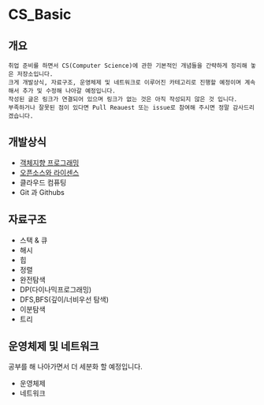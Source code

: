 # CS_Basic

## 개요
    취업 준비를 하면서 CS(Computer Science)에 관한 기본적인 개념들을 간략하게 정리해 놓은 저장소입니다.
    크게 개발상식, 자료구조, 운영체제 및 네트워크로 이루어진 카테고리로 진행할 예정이며 계속해서 추가 및 수정해 나아갈 예정입니다.
    작성된 글은 링크가 연결되어 있으며 링크가 없는 것은 아직 작성되지 않은 것 입니다.
    부족하거나 잘못된 점이 있다면 Pull Reauest 또는 issue로 참여해 주시면 정말 감사드리겠습니다.


## 개발상식 
- [객체지향 프로그래밍](https://github.com/miseop25/CS_Basic/tree/master/CommonSenseOfDev/ObjectOrientedProgramming) 
- [오픈소스와 라이센스](https://github.com/miseop25/CS_Basic/tree/master/CommonSenseOfDev/OpenSource)
- 클라우드 컴퓨팅
- Git 과 Githubs


## 자료구조
- 스택 & 큐
- 해시
- 힙
- 정렬
- 완전탐색
- DP(다이나믹프로그래밍)
- DFS,BFS(깊이/너비우선 탐색)
- 이분탐색
- 트리


## 운영체제 및 네트워크

공부를 해 나아가면서 더 세분화 할 예정입니다.

- 운영체제
- 네트워크